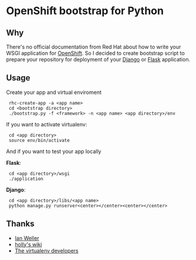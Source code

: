 # OpenShift bootstrap for Python

## Why

There's no official documentation from Red Hat about how to write your WSGI application for [OpenShift](https://openshift.redhat.com/app/express "OpenShift Express"). So I decided to create bootstrap script to prepare your repository for deployment of your [Django](https://www.djangoproject.com/ "Django web framework") or [Flask](http://flask.pocoo.org/ "Flask microframework") application.

## Usage

Create your app and virtual enviroment

     rhc-create-app -a <app name>
     cd <bootstrap directory>
     ./bootstrap.py -f <framework> -n <app name> <app directory>/env

If you want to activate virtualenv:
     
     cd <app directory>
     source env/bin/activate

And if you want to test your app locally

**Flask**:
     
     cd <app directory>/wsgi
     ./application

**Django**:

     cd <app directory>/libs/<app name>
     python manage.py runserver<center></center><center></center> 

## Thanks

* [Ian Weller](http://blog.ianweller.org/2011/05/12/openshift-express-first-thoughts/ "Django in OpenShift")
* [holly's wiki](http://wiki.livedoor.jp/kurt0027/lite/d/openshift%A4%CD%A4%BF "Flask in OpenShift")
* [The virtualenv developers](https://github.com/pypa/virtualenv "Python virtualenv")
